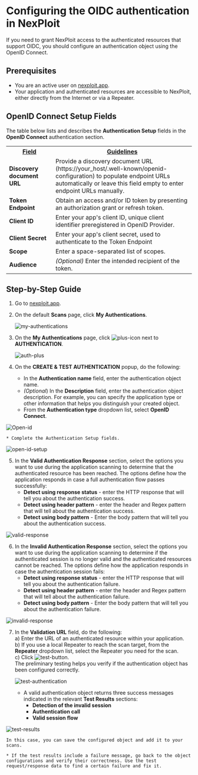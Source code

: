 # Configuring the OIDC authentication in NexPloit
If you need to grant NexPloit access to the authenticated resources that support OIDC, you should configure an authentication object using the OpenID Connect.  

## Prerequisites
*   You are an active user on [nexploit.app](https://nexploit.app/scans).
*   Your application and authenticated resources are accessible to NexPloit, either directly from the Internet or via a Repeater.

## OpenID Connect Setup Fields 
The table below lists and describes the **Authentication Setup** fields in the **OpenID Connect** authentication section.

<table id="simple-table">
  <tr>
    <th width="25%"> <b><u>Field</u></b></td>
    <th width="75%"><b><u>Guidelines</u></b></td>
  </tr>
  <tr>
    <td width="25%"><b>Discovery document URL</b></td>
    <td width="75%" >
        Provide a discovery document URL (https://your_host/.well-known/openid-configuration) to populate endpoint URLs automatically or leave this field empty to enter endpoint URLs manually.
    </td>
  </tr>
  <tr>
    <td width="25%"><b>Token Endpoint</b></td>
    <td width="75%" >   
        Obtain an access and/or ID token by presenting an authorization grant or refresh token.
    </td>
  </tr>
  <tr>
    <td width="25%"><b>Client ID</b></td>
    <td width="75%" >      
        Enter your app's client ID, unique client identifier preregistered in OpenID Provider.
    </td>
  </tr>
  <tr>
    <td width="25%"><b>Client Secret</b></td>
    <td width="75%" >
        Enter your app's client secret, used to authenticate to the Token Endpoint
    </td>
  </tr>
  <tr>
    <td width="25%"><b>Scope</b></td>
    <td width="75%" >
        Enter a space-separated list of scopes.
    </td>
  </tr>
   <tr>
    <td width="25%"><b>Audience</b></td>
    <td width="75%" >
        <em>(Optional)</em> Enter the intended recipient of the token.
    </td>
  </tr>
</table>


## Step-by-Step Guide
1. Go to [nexploit.app](https://nexploit.app/scans).
2. On the default **Scans** page, click **My Authentications**.

    ![my-authentications](../media/my-authentications.png ':size=45%')

3. On the **My Authentications** page, click ![plus-icon](../media/plus-icon.png ':size=2%') next to **AUTHENTICATION**.

    ![auth-plus](../media/auth-plus.png ':size=45%')

4. On the **CREATE & TEST AUTHENTICATION** popup, do the following:
    *    In the **Authentication name** field, enter the authentication object name.
    *   _(Optional_) In the **Description** field, enter the authentication object description. For example, you can specify the application type or other information that helps you distinguish your created object.
    * From the **Authentication type** dropdown list, select **OpenID Connect**.

  ![Open-id](../media/open-id.png ':size=45%')

    * Complete the Authentication Setup fields.

   ![open-id-setup](../media/open-id-setup.png ':size=45%')

5. In the **Valid Authentication Response** section, select the options you want to use during the application scanning to determine that the authenticated resource has been reached. The options define how the application responds in case a full authentication flow passes successfully:
    *   **Detect using response status** - enter the HTTP response that will tell you about the authentication success.
    *   **Detect using header pattern** - enter the header and Regex pattern that will tell about the authentication success.
    *   **Detect using body pattern** - Enter the body pattern that will tell you about the authentication success.

  ![valid-response](../media/valid-response.png ':size=45%')

6. In the **Invalid Authentication Response** section, select the options you want to use during the application scanning to determine if the authenticated session is no longer valid and the authenticated resources cannot be reached. The options define how the application responds in case the authentication session fails:
    *   **Detect using response status** - enter the HTTP response that will tell you about the authentication failure.
    *   **Detect using header pattern** - enter the header and Regex pattern that will tell about the authentication failure.
    *   **Detect using body pattern** - Enter the body pattern that will tell you about the authentication failure. 

  ![invalid-response](../media/invalid-response.png ':size=45%') 

7. In the **Validation URL** field, do the following:<br>
  a) Enter the URL of an authenticated resource within your application.<br>
  b) If you use a local Repeater to reach the scan target, from the **Repeater** dropdown list, select the Repeater you need for the scan.<br>
  c) Click  ![test-button](../media/test-button.png ':size=17%'). <br>  The preliminary testing helps you verify if the authentication object has been configured correctly.

    ![test-authentication](../media/test-authentication.png ':size=45%') 

    *   A valid authentication object returns three success messages indicated in the relevant  **Test Results** sections: 
        *   **Detection of the invalid session**
        *   **Authentication call**
        *   **Valid session flow**

  ![test-results](../media/test-results.png ':size=45%') 

    In this case, you can save the configured object and add it to your scans.

    * If the test results include a failure message, go back to the object configurations and verify their correctness. Use the test request/response data to find a certain failure and fix it.
